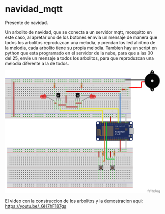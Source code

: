 # navidad_mqtt
Presente de navidad. 

Un arbolito de navidad, que se conecta a un servidor mqtt, mosquitto en este caso, al apretar uno de los botones ennvia un mensaje de manera que todos los arbolitos reproduzcan una melodia, y prendan los led al ritmo de la melodia, cada arbolito tiene su propia melodia. 
Tambien hay un script en python que esta programado en el servidor de la nube, para que a las 00 del 25, envie un mensaje a todos los arbolitos, para que reproduzcan una melodia diferente a la de todos.

![alt text](https://raw.githubusercontent.com/gsampallo/navidad_mqtt/master/navidad_mqtt_bb.png "Esquematico")

El video con la construccion de los arbolitos y la demostracion aqui: https://youtu.be/_GH7hF187gs
